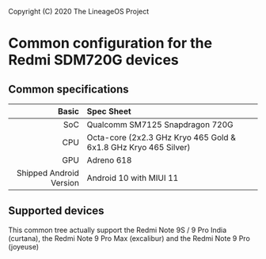 Copyright (C) 2020 The LineageOS Project

Common configuration for the Redmi SDM720G devices
============================================

## Common specifications

Basic   | Spec Sheet
-------:|:-------------------------
SoC     | Qualcomm SM7125 Snapdragon 720G
CPU     | Octa-core (2x2.3 GHz Kryo 465 Gold & 6x1.8 GHz Kryo 465 Silver)
GPU     | Adreno 618
Shipped Android Version | Android 10 with MIUI 11

## Supported devices
This common tree actually support the Redmi Note 9S / 9 Pro India (curtana), the Redmi Note 9 Pro Max (excalibur) and the Redmi Note 9 Pro (joyeuse)
